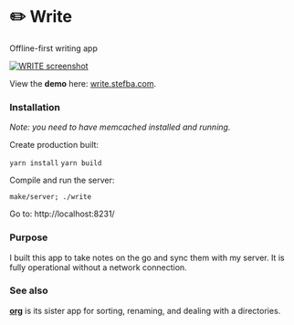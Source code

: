# ✏️ Write

Offline-first writing app

[<img src="https://stefba.com/write-frame.jpg?v=0" alt="WRITE screenshot">](https://write.stefba.com/)

View the **demo** here: [write.stefba.com](https://write.stefba.com/).

### Installation

*Note: you need to have memcached installed and running.*

Create production built:

`yarn install`
`yarn build`

Compile and run the server:

`make/server; ./write`

Go to: http://localhost:8231/

### Purpose

I built this app to take notes on the go and sync them with my server. It is fully operational without a network connection.

### See also

**[org](https://github.com/stefba/org)** is its sister app for sorting, renaming, and dealing with a directories.
